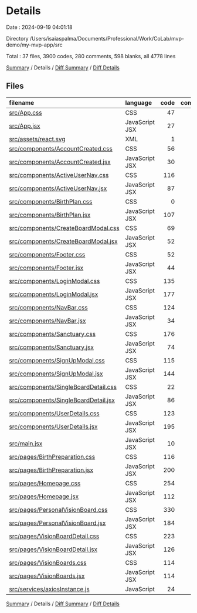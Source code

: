 # Details

Date : 2024-09-19 04:01:18

Directory /Users/isaiaspalma/Documents/Professional/Work/CoLab/mvp-demo/my-mvp-app/src

Total : 37 files,  3900 codes, 280 comments, 598 blanks, all 4778 lines

[Summary](results.md) / Details / [Diff Summary](diff.md) / [Diff Details](diff-details.md)

## Files
| filename | language | code | comment | blank | total |
| :--- | :--- | ---: | ---: | ---: | ---: |
| [src/App.css](/src/App.css) | CSS | 47 | 8 | 13 | 68 |
| [src/App.jsx](/src/App.jsx) | JavaScript JSX | 27 | 2 | 6 | 35 |
| [src/assets/react.svg](/src/assets/react.svg) | XML | 1 | 0 | 0 | 1 |
| [src/components/AccountCreated.css](/src/components/AccountCreated.css) | CSS | 56 | 0 | 7 | 63 |
| [src/components/AccountCreated.jsx](/src/components/AccountCreated.jsx) | JavaScript JSX | 30 | 2 | 6 | 38 |
| [src/components/ActiveUserNav.css](/src/components/ActiveUserNav.css) | CSS | 116 | 1 | 11 | 128 |
| [src/components/ActiveUserNav.jsx](/src/components/ActiveUserNav.jsx) | JavaScript JSX | 87 | 6 | 11 | 104 |
| [src/components/BirthPlan.css](/src/components/BirthPlan.css) | CSS | 0 | 0 | 1 | 1 |
| [src/components/BirthPlan.jsx](/src/components/BirthPlan.jsx) | JavaScript JSX | 107 | 11 | 10 | 128 |
| [src/components/CreateBoardModal.css](/src/components/CreateBoardModal.css) | CSS | 69 | 7 | 16 | 92 |
| [src/components/CreateBoardModal.jsx](/src/components/CreateBoardModal.jsx) | JavaScript JSX | 52 | 0 | 3 | 55 |
| [src/components/Footer.css](/src/components/Footer.css) | CSS | 52 | 1 | 8 | 61 |
| [src/components/Footer.jsx](/src/components/Footer.jsx) | JavaScript JSX | 44 | 4 | 6 | 54 |
| [src/components/LoginModal.css](/src/components/LoginModal.css) | CSS | 135 | 6 | 22 | 163 |
| [src/components/LoginModal.jsx](/src/components/LoginModal.jsx) | JavaScript JSX | 177 | 12 | 25 | 214 |
| [src/components/NavBar.css](/src/components/NavBar.css) | CSS | 124 | 10 | 28 | 162 |
| [src/components/NavBar.jsx](/src/components/NavBar.jsx) | JavaScript JSX | 34 | 0 | 3 | 37 |
| [src/components/Sanctuary.css](/src/components/Sanctuary.css) | CSS | 176 | 10 | 34 | 220 |
| [src/components/Sanctuary.jsx](/src/components/Sanctuary.jsx) | JavaScript JSX | 74 | 4 | 14 | 92 |
| [src/components/SignUpModal.css](/src/components/SignUpModal.css) | CSS | 115 | 4 | 20 | 139 |
| [src/components/SignUpModal.jsx](/src/components/SignUpModal.jsx) | JavaScript JSX | 144 | 11 | 21 | 176 |
| [src/components/SingleBoardDetail.css](/src/components/SingleBoardDetail.css) | CSS | 22 | 0 | 3 | 25 |
| [src/components/SingleBoardDetail.jsx](/src/components/SingleBoardDetail.jsx) | JavaScript JSX | 86 | 1 | 12 | 99 |
| [src/components/UserDetails.css](/src/components/UserDetails.css) | CSS | 123 | 6 | 22 | 151 |
| [src/components/UserDetails.jsx](/src/components/UserDetails.jsx) | JavaScript JSX | 195 | 14 | 19 | 228 |
| [src/main.jsx](/src/main.jsx) | JavaScript JSX | 10 | 1 | 3 | 14 |
| [src/pages/BirthPreparation.css](/src/pages/BirthPreparation.css) | CSS | 116 | 2 | 23 | 141 |
| [src/pages/BirthPreparation.jsx](/src/pages/BirthPreparation.jsx) | JavaScript JSX | 200 | 16 | 15 | 231 |
| [src/pages/Homepage.css](/src/pages/Homepage.css) | CSS | 254 | 12 | 49 | 315 |
| [src/pages/Homepage.jsx](/src/pages/Homepage.jsx) | JavaScript JSX | 112 | 14 | 17 | 143 |
| [src/pages/PersonalVisionBoard.css](/src/pages/PersonalVisionBoard.css) | CSS | 330 | 14 | 48 | 392 |
| [src/pages/PersonalVisionBoard.jsx](/src/pages/PersonalVisionBoard.jsx) | JavaScript JSX | 184 | 59 | 27 | 270 |
| [src/pages/VisionBoardDetail.css](/src/pages/VisionBoardDetail.css) | CSS | 223 | 11 | 34 | 268 |
| [src/pages/VisionBoardDetail.jsx](/src/pages/VisionBoardDetail.jsx) | JavaScript JSX | 126 | 14 | 23 | 163 |
| [src/pages/VisionBoards.css](/src/pages/VisionBoards.css) | CSS | 114 | 3 | 19 | 136 |
| [src/pages/VisionBoards.jsx](/src/pages/VisionBoards.jsx) | JavaScript JSX | 114 | 7 | 11 | 132 |
| [src/services/axiosInstance.js](/src/services/axiosInstance.js) | JavaScript | 24 | 7 | 8 | 39 |

[Summary](results.md) / Details / [Diff Summary](diff.md) / [Diff Details](diff-details.md)